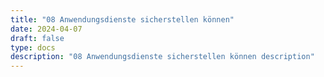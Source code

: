 ```yaml
---
title: "08 Anwendungsdienste sicherstellen können"
date: 2024-04-07
draft: false
type: docs
description: "08 Anwendungsdienste sicherstellen können description"
---
```


